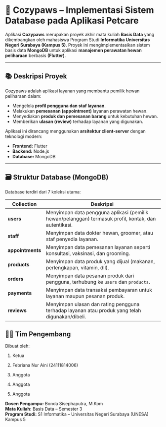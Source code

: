 # 🐾 Cozypaws – Implementasi Sistem Database pada Aplikasi Petcare

Aplikasi **Cozypaws** merupakan proyek akhir mata kuliah **Basis Data** yang dikembangkan oleh mahasiswa Program Studi **Informatika Universitas Negeri Surabaya (Kampus 5)**.  Proyek ini mengimplementasikan sistem basis data **MongoDB** untuk aplikasi **manajemen perawatan hewan peliharaan** berbasis **(Flutter)**.

---

## 📚 Deskripsi Proyek

Cozypaws adalah aplikasi layanan yang membantu pemilik hewan peliharaan dalam:
- Mengelola **profil pengguna dan staf layanan**.
- Melakukan **pemesanan (appointment)** layanan perawatan hewan.
- Menyediakan **produk dan pemesanan barang** untuk kebutuhan hewan.
- Memberikan **ulasan (review)** terhadap layanan yang digunakan.

Aplikasi ini dirancang menggunakan **arsitektur client-server** dengan teknologi modern:
- **Frontend:** Flutter  
- **Backend:** Node.js  
- **Database:** MongoDB  

---

## 🗃️ Struktur Database (MongoDB)

Database terdiri dari 7 koleksi utama:

| Collection | Deskripsi |
|-------------|------------|
| **users** | Menyimpan data pengguna aplikasi (pemilik hewan/pelanggan) termasuk profil, kontak, dan autentikasi. |
| **staff** | Menyimpan data dokter hewan, groomer, atau staf penyedia layanan. |
| **appointments** | Menyimpan data pemesanan layanan seperti konsultasi, vaksinasi, dan grooming. |
| **products** | Menyimpan data produk yang dijual (makanan, perlengkapan, vitamin, dll). |
| **orders** | Menyimpan data pesanan produk dari pengguna, terhubung ke `users` dan `products`. |
| **payments** | Menyimpan data transaksi pembayaran untuk layanan maupun pesanan produk. |
| **reviews** | Menyimpan ulasan dan rating pengguna terhadap layanan atau produk yang telah digunakan/dibeli. |


## 👨‍💻 Tim Pengembang

Dibuat oleh:

1. Ketua

2. Febriana Nur Aini (24111814006)

3. Anggota

4. Anggota

5. Anggota

**Dosen Pengampu:** Bonda Sisephaputra, M.Kom  
**Mata Kuliah:** Basis Data – Semester 3  
**Program Studi:** S1 Informatika – Universitas Negeri Surabaya (UNESA) Kampus 5
